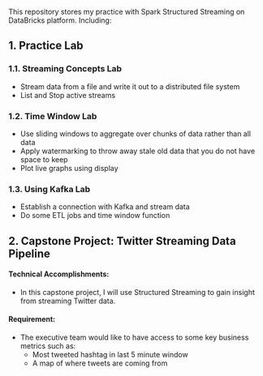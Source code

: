 This repository stores my practice with Spark Structured Streaming on DataBricks platform. Including:
## 1. Practice Lab
### 1.1. Streaming Concepts Lab
- Stream data from a file and write it out to a distributed file system
- List and Stop active streams
### 1.2. Time Window Lab
- Use sliding windows to aggregate over chunks of data rather than all data
- Apply watermarking to throw away stale old data that you do not have space to keep
- Plot live graphs using display
### 1.3. Using Kafka Lab
- Establish a connection with Kafka and stream data
- Do some ETL jobs and time window function
## 2. Capstone Project: Twitter Streaming Data Pipeline
#### Technical Accomplishments:
- In this capstone project, I will use Structured Streaming to gain insight from streaming Twitter data.
#### Requirement:
- The executive team would like to have access to some key business metrics such as:
  - Most tweeted hashtag in last 5 minute window
  - A map of where tweets are coming from
